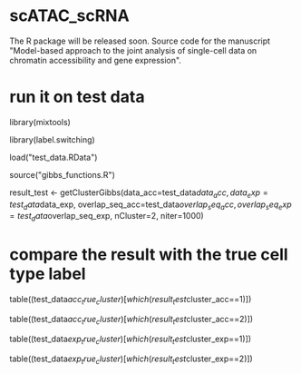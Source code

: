 # scATAC_scRNA
The R package will be released soon. Source code for the manuscript "Model-based approach to the joint analysis of single-cell data on chromatin accessibility and gene expression".

# run it on test data
library(mixtools) 

library(label.switching)

load("test_data.RData")

source("gibbs_functions.R")

result_test <- getClusterGibbs(data_acc=test_data$data_acc, data_exp=test_data$data_exp, 
                               overlap_seq_acc=test_data$overlap_seq_acc, overlap_seq_exp=test_data$overlap_seq_exp, 
                               nCluster=2, niter=1000)
                               
# compare the result with the true cell type label
table((test_data$acc_true_cluster)[which(result_test$cluster_acc==1)]) 

table((test_data$acc_true_cluster)[which(result_test$cluster_acc==2)])

table((test_data$exp_true_cluster)[which(result_test$cluster_exp==1)]) 

table((test_data$exp_true_cluster)[which(result_test$cluster_exp==2)])

